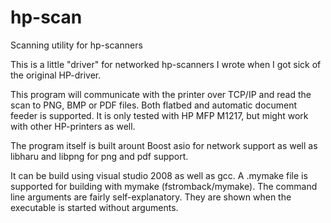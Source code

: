 hp-scan
=======

Scanning utility for hp-scanners

This is a little "driver" for networked hp-scanners I wrote when I got sick of the original HP-driver.

This program will communicate with the printer over TCP/IP and read the scan to PNG, BMP or PDF files. Both flatbed and automatic document feeder is supported. It is only tested with HP MFP M1217, but might work with other HP-printers as well.

The program itself is built arount Boost asio for network support as well as libharu and libpng for png and pdf support.

It can be build using visual studio 2008 as well as gcc. A .mymake file is supported for building with mymake (fstromback/mymake). The command line arguments are fairly self-explanatory. They are shown when the executable is started without arguments.

